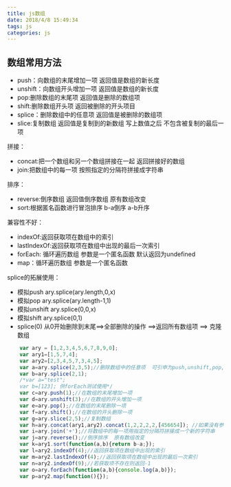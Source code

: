 ```yaml
---
title: js数组
date: 2018/4/8 15:49:34 
tags: js
categories: js
---
```


## 数组常用方法
- push：向数组的末尾增加一项 返回值是数组的新长度
- unshift：向数组开头增加一项 返回值是数组的新长度
- pop:删除数组的末尾项 返回值是删除的数组项
- shift:删除数组开头项 返回被删除的开头项目
- splice：删除数组中的任意项 返回值是被删除的数组项
- slice:复制数组 返回值是复制到的新数组 写上数值之后 不包含被复制的最后一项

拼接：
- concat:把一个数组和另一个数组拼接在一起 返回拼接好的数组 
- join:把数组中的每一项 按照指定的分隔符拼接成字符串

排序：
- reverse:倒序数组 返回值倒序数组 原有数组改变
- sort:根据匿名函数进行冒泡排序 b-a倒序 a-b升序

兼容性不好：
- indexOf:返回获取项在数组中的索引
- lastIndexOf:返回获取项在数组中出现的最后一次索引
- forEach: 循环遍历数组 参数是一个匿名函数 默认返回为undefined
- map：循环遍历数组 参数是一个匿名函数

splice的拓展使用：
- 模拟push   ary.splice(ary.length,0,x)
- 模拟pop    ary.splice(ary.length-1,1)
- 模拟unshift   ary.splice(0,0,x)
- 模拟shift     ary.splice(0,1)
- splice(0) 从0开始删除到末尾==>全部删除的操作 ==>返回所有数组项 ==> 克隆数组

```js
    var ary = [1,2,3,4,5,6,7,8,9,0];
    var ary1=[1,5,7,4];
    var ary2=[2,3,4,5,7,3,4,5];
    var a=ary.splice(2,3,5);//删除数组中的任意项  可引申为push,unshift,pop,shift,slice最为常用
    var b=ary.splice(2,1);
    /*var a="test";
    var b=[123]; 供forEach测试使用*/
    var c=ary.push(1);//在数组的末尾增加一项
    var d=ary.unshift(3);//在数组的开头增加一项
    var e=ary.pop();//在数组的末尾删除一项
    var f=ary.shift();//在数组的开头删除一项
    var g=ary.slice(2,5);//复制数组
    var h=ary.concat(ary1,ary2).concat(1,2,2,2,2,[456654]); //如果没有参数 或者参数为（）空则为赋值数组
    var i=ary.join('+');//将数组中的每一项用指定的分隔符拼接成一个新的字符串
    var j=ary.reverse();//倒序排序  原有数组改变
    var k=ary1.sort(function(a,b){return b-a;});
    var l=ary2.indexOf(4);//返回获取项在数组中出现的索引
    var m=ary2.lastIndexOf(4);//返回获取项在数组中出现的最后一次索引
    var n=ary2.indexOf(9);//若获取项不存在则返回-1
    var o=ary.forEach(function(a,b){console.log(a,b)});
    var p=ary2.map(function(){});
```


